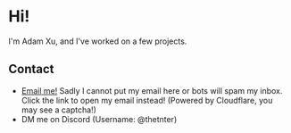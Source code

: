 # Hi!

I'm Adam Xu, and I've worked on a few projects.

## Contact
- [Email me!](https://adamxu.net/open/email) Sadly I cannot put my email here or bots will spam my inbox. Click the link to open my email instead! (Powered by Cloudflare, you may see a captcha!)
- DM me on Discord (Username: @thetnter)

<!--
**AdamEXu/AdamEXu** is a ✨ _special_ ✨ repository because its `README.md` (this file) appears on your GitHub profile.

Here are some ideas to get you started:

- 🔭 I’m currently working on ...
- 🌱 I’m currently learning ...
- 👯 I’m looking to collaborate on ...
- 🤔 I’m looking for help with ...
- 💬 Ask me about ...
- 📫 How to reach me: ...
- 😄 Pronouns: ...
- ⚡ Fun fact: ...
-->
